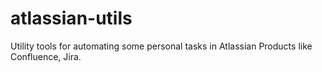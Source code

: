 # atlassian-utils
Utility tools for automating some personal tasks in Atlassian Products like Confluence, Jira.
